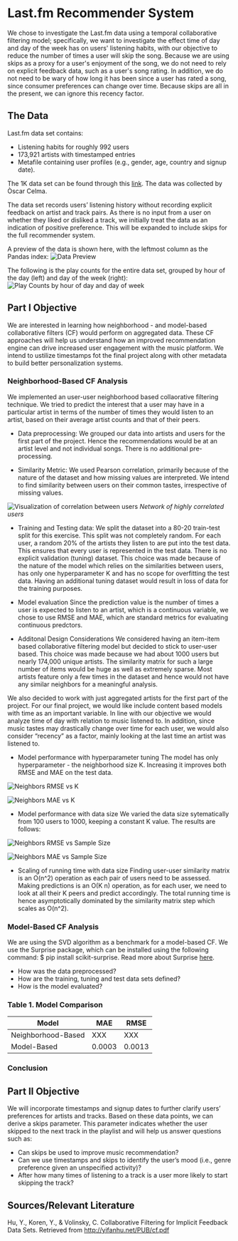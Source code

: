 # Last.fm Recommender System

We chose to investigate the Last.fm data using a temporal collaborative filtering model; specifically, we want to investigate the effect time of day and day of the week has on users' listening habits, with our objective to reduce the number of times a user will skip the song. Because we are using skips as a proxy for a user's enjoyment of the song, we do not need to rely on explicit feedback data, such as a user's song rating. In addition, we do not need to be wary of how long it has been since a user has rated a song, since consumer preferences can change over time. Because skips are all in the present, we can ignore this recency factor.

## The Data

Last.fm data set contains:
* Listening habits for roughly 992 users
* 173,921 artists with timestamped entries
* Metafile containing user profiles (e.g., gender, age, country and signup date).

The 1K data set can be found through this [link](http://www.dtic.upf.edu/~ocelma/MusicRecommendationDataset/lastfm-1K.html). The data was collected by Òscar Celma.
 
The data set records users’ listening history without recording explicit feedback on artist and track pairs.  As there is no input from a user on whether they liked or disliked a track, we initially treat the data as an indication of positive preference. This will be expanded to include skips for the full recommender system.

A preview of the data is shown here, with the leftmost column as the Pandas index:
![Data Preview](data/DataPreview.png)

The following is the play counts for the entire data set, grouped by hour of the day (left) and day of the week (right):
![Play Counts by hour of day and day of week](data/PlayCounts.png)

## Part I Objective
We are interested in learning how neighborhood - and model-based collaborative filters (CF) would perform on aggregated data.   These CF approaches will help us understand how an improved recommendation engine can drive increased user engagement with the music platform.  We intend to ustilize timestamps fot the final project along with other metadata to build better personalization systems.

### Neighborhood-Based CF Analysis
We implemented an user-user neighborhood based collaorative filtering technique. We tried to predict the interest that a user may have in a particular artist in terms of the number of times they would listen to an artist, based on their average artist counts and that of their peers.

* Data preprocessing:
We grouped our data into artists and users for the first part of the project. Hence the recommendations would be at an artist level and not individual songs. There is no additional pre-processing.

* Similarity Metric:
We used Pearson correlation, primarily because of the nature of the dataset and how missing values are interpreted. We intend to find similarity between users on their common tastes, irrespective of missing values.

![Visualization of correlation between users](data/highly-correlated-users.png)
*Network of highly correlated users*

* Training and Testing data:
We split the dataset into a 80-20 train-test split for this exercise. This split was not completely random. For each user, a random 20% of the artists they listen to are put into the test data. This ensures that every user is represented in the test data. There is no explicit validation (tuning) dataset. This choice was made because of the nature of the model which relies on the similarities between users, has only one hyperparameter K and has no scope for overfitting the test data. Having an additional tuning dataset would result in loss of data for the training purposes. 

* Model evaluation
Since the prediction value is the number of times a user is expected to listen to an artist, which is a continuous variable, we chose to use RMSE and MAE, which are standard metrics for evaluating continuous predctors.

* Additonal Design Considerations
We considered having an item-item based collaborative filtering model but decided to stick to user-user based. This choice was made because we had about 1000 users but nearly 174,000 unique artists. The similarity matrix for such a large number of items would be huge as well as extremely sparse. Most artists feature only a few times in the dataset and hence would not have any similar neighbors for a meaningful analysis. 

We also decided to work with just aggregated artists for the first part of the project. For our final project, we would like include content based models with time as an important variable. In line with our objective we would analyze time of day with relation to music listened to. In addition, since music tastes may drastically change over time for each user, we would also consider “recency” as a factor, mainly looking at the last time an artist was listened to.

* Model performance with hyperparameter tuning
The model has only hyperparameter - the neighborhood size K. Increasing it improves both RMSE and MAE on the test data. 

![Neighbors RMSE vs K](data/neighbors_mse_vs_k.png)

![Neighbors MAE vs K](data/neighbors_mae_vs_k.png)

* Model performance with data size
We varied the data size sytematically from 100 users to 1000, keeping a constant K value. The results are follows:

![Neighbors RMSE vs Sample Size](data/neighbors_mse_vs_sample_size.png)

![Neighbors MAE vs Sample Size](data/neighbors_mae_vs_sample_size.png)

* Scaling of running time with data size
Finding user-user similarity matrix is an O(n^2) operation as each pair of users need to be assessed. Making predictions is an O(K n) operation, as for each user, we need to look at all their K peers and predict accordingly. The total running time is hence asymptotically dominated by the similarity matrix step which scales as O(n^2).


### Model-Based CF Analysis
We are using the SVD algorithm as a benchmark for a model-based CF.  We use the Surprise package, which can be installed using the following command: $ pip install scikit-surprise.  Read more about Surprise [here](http://surpriselib.com/).
* How was the data preprocessed?
* How are the training, tuning and test data sets defined?
* How is the model evaluated?


### Table 1. Model Comparison
Model | MAE | RMSE
--- | --- | --- 
Neighborhood-Based | XXX | XXX 
Model-Based | 0.0003 | 0.0013 

### Conclusion


## Part II Objective
We will incorporate timestamps and signup dates to further clarify users’ preferences for artists and tracks.  Based on these data points, we can derive a skips parameter.  This parameter indicates whether the user skipped to the next track in the playlist and will help us answer questions such as:
* Can skips be used to improve music recommendation?
* Can we use timestamps and skips to identify the user’s mood (i.e., genre preference given an unspecified activity)?
* After how many times of listening to a track is a user more likely to start skipping the track?
 
 
## Sources/Relevant Literature
 
Hu, Y., Koren, Y., & Volinsky, C. Collaborative Filtering for Implicit Feedback Data Sets. Retrieved from http://yifanhu.net/PUB/cf.pdf
